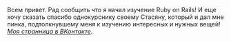 Всем привет. Рад сообщить что я начал изучение Ruby on Rails! И еще хочу сказать спасибо однокурснику своему Стасяну,
который и дал мне пинка, подтолкнувшему меня к изучению интересных и нужных вещей!
[*Моя странница в ВКонтакте*](http://vkontakte.ru/a_the_crow/).